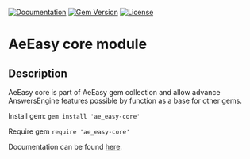 [![Documentation](http://img.shields.io/badge/docs-rdoc.info-blue.svg)](http://rubydoc.org/gems/ae_easy-core/frames)
[![Gem Version](https://badge.fury.io/rb/ae_easy-core.svg)](http://github.com/answersengine/ae_easy-core/releases)
[![License](http://img.shields.io/badge/license-MIT-yellowgreen.svg)](#license)

# AeEasy core module
## Description

AeEasy core is part of AeEasy gem collection and allow advance AnswersEngine features possible by function as a base for other gems.

Install gem:
```gem install 'ae_easy-core'```

Require gem
```require 'ae_easy-core'```

Documentation can be found [here](http://rubydoc.org/gems/ae_easy-core/frames).
